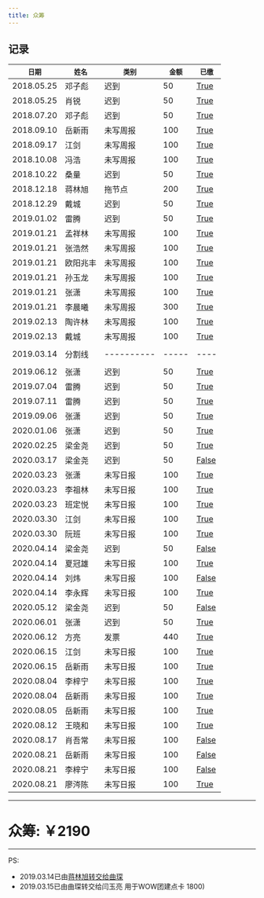 ```yaml
---
title: 众筹
---
```


## 记录

| `日期` | `姓名` | `类别` | `金额` | `已缴` | 
| ------ | ----- | ------ | ------ | ----- | 
| 2018.05.25 | 邓子彪 | 迟到 | 50 | [True](https://github.com/G-Cinder/Memoranda/raw/master/source/assets/crowdfundings/20180525_062731000_iOS.png)| 
| 2018.05.25 | 肖锐 | 迟到 | 50 | [True](https://github.com/G-Cinder/Memoranda/raw/master/source/assets/crowdfundings/20180525_071525000_iOS.png)| 
| 2018.07.20 | 邓子彪 | 迟到 | 50 | [True](https://github.com/G-Cinder/Memoranda/raw/master/source/assets/crowdfundings/20180720_013507000_iOS.png)| 
| 2018.09.10 | 岳新雨 | 未写周报 | 100 | [True](https://github.com/G-Cinder/Memoranda/raw/master/source/assets/crowdfundings/20180911_010935000_iOS.png)| 
| 2018.09.17 | 江剑 | 未写周报 | 100 | [True](https://github.com/G-Cinder/Memoranda/raw/master/source/assets/crowdfundings/20180918_005923000_iOS.png)| 
| 2018.10.08 | 冯浩 | 未写周报 | 100 | [True](https://github.com/G-Cinder/Memoranda/raw/master/source/assets/crowdfundings/20181008_085527000_iOS.png)| 
| 2018.10.22 | 桑量 | 迟到 | 50 | [True](https://github.com/G-Cinder/Memoranda/raw/master/source/assets/crowdfundings/20181022_015823000_iOS.png)| 
| 2018.12.18 | 蒋林旭 | 拖节点 | 200 | [True](https://github.com/G-Cinder/Memoranda/raw/master/source/assets/crowdfundings/20181229093118.jpg)| 
| 2018.12.29 | 戴城 | 迟到 | 50 | [True](https://github.com/G-Cinder/Memoranda/raw/master/source/assets/crowdfundings/20181229100153.jpg)| 
| 2019.01.02 | 雷腾 | 迟到 | 50 | [True](https://github.com/G-Cinder/Memoranda/raw/master/source/assets/crowdfundings/20190107184355.png)| 
| 2019.01.21 | 孟祥林 | 未写周报 | 100 | [True](https://github.com/G-Cinder/Memoranda/raw/master/source/assets/crowdfundings/20190121_042439000_iOS.png)| 
| 2019.01.21 | 张浩然 | 未写周报 | 100 | [True](https://github.com/G-Cinder/Memoranda/raw/master/source/assets/crowdfundings/20190121_042449000_iOS.png)| 
| 2019.01.21 | 欧阳兆丰 | 未写周报 | 100 | [True](https://github.com/G-Cinder/Memoranda/raw/master/source/assets/crowdfundings/20190121_042456000_iOS.png)| 
| 2019.01.21 | 孙玉龙 | 未写周报 | 100 | [True](https://github.com/G-Cinder/Memoranda/raw/master/source/assets/crowdfundings/20190121_042503000_iOS.png)| 
| 2019.01.21 | 张潇 | 未写周报 | 100 | [True](https://github.com/G-Cinder/Memoranda/raw/master/source/assets/crowdfundings/20190121_042515000_iOS.png)| 
| 2019.01.21 | 李晨曦 | 未写周报 | 300 | [True](https://github.com/G-Cinder/Memoranda/raw/master/source/assets/crowdfundings/20190121_042509000_iOS.png)| 
| 2019.02.13 | 陶许林 | 未写周报 | 100 | [True](https://github.com/G-Cinder/Memoranda/raw/master/source/assets/crowdfundings/20190213123220.png)| 
| 2019.02.13 | 戴城 | 未写周报 | 100 | [True](https://github.com/G-Cinder/Memoranda/raw/master/source/assets/crowdfundings/20190213123203.png)| 
| |  |  |  |  |
| 2019.03.14 | 分割线 | ---------- | ----- | ---- |
| |  |  |  |  |
| 2019.06.12 | 张潇 | 迟到 | 50 | [True](https://github.com/G-Cinder/Memoranda/raw/master/source/assets/crowdfundings/20190612.png)| 
| 2019.07.04 | 雷腾 | 迟到 | 50 | [True](https://github.com/G-Cinder/Memoranda/raw/master/source/assets/crowdfundings/20190704113616.png)| 
| 2019.07.11 | 雷腾 | 迟到 | 50 | [True](https://github.com/G-Cinder/Memoranda/raw/master/source/assets/crowdfundings/20190711_015556000_iOS.png)| 
| 2019.09.06 | 张潇 | 迟到 | 50 | [True](https://github.com/G-Cinder/Memoranda/raw/master/source/assets/crowdfundings/20190906094331.jpg)| 
| 2020.01.06 | 张潇 | 迟到 | 50 | [True](https://github.com/G-Cinder/Memoranda/raw/master/source/assets/crowdfundings/20200106143048.jpg)| 
| 2020.02.25 | 梁金尧 | 迟到 | 50 | [True](https://github.com/G-Cinder/Memoranda/raw/master/source/assets/crowdfundings/20200225.jpg)| 
| 2020.03.17 | 梁金尧 | 迟到 | 50 | [False](https://github.com/G-Cinder/Memoranda/raw/master/source/assets/crowdfundings/404.png)| 
| 2020.03.23 | 张潇 | 未写日报 | 100 | [True](https://github.com/G-Cinder/Memoranda/raw/master/source/assets/crowdfundings/DCIM18.jpg)| 
| 2020.03.23 | 李祖林 | 未写日报 | 100 | [True](https://github.com/G-Cinder/Memoranda/raw/master/source/assets/crowdfundings/DCIM20.jpg)| 
| 2020.03.23 | 班定悦 | 未写日报 | 100 | [True](https://github.com/G-Cinder/Memoranda/raw/master/source/assets/crowdfundings/DCIM19.jpg)| 
| 2020.03.30 | 江剑 | 未写日报 | 100 | [True](https://github.com/G-Cinder/Memoranda/raw/master/source/assets/crowdfundings/DCIM24.jpg)| 
| 2020.03.30 | 阮班 | 未写日报 | 100 | [True](https://github.com/G-Cinder/Memoranda/raw/master/source/assets/crowdfundings/DCIM23.jpg)| 
| 2020.04.14 | 梁金尧 | 迟到 | 50 | [False](https://github.com/G-Cinder/Memoranda/raw/master/source/assets/crowdfundings/20200414.png)| 
| 2020.04.14 | 夏冠雄 | 未写日报 | 100 | [True](https://github.com/G-Cinder/Memoranda/raw/master/source/assets/crowdfundings/DCIM6.jpg)| 
| 2020.04.14 | 刘炜 | 未写日报 | 100 | [False](https://github.com/G-Cinder/Memoranda/raw/master/source/assets/crowdfundings/liuwei.png)| 
| 2020.04.14 | 李永辉 | 未写日报 | 100 | [True](https://github.com/G-Cinder/Memoranda/raw/master/source/assets/crowdfundings/DCIM7.png)| 
| 2020.05.12 | 梁金尧 | 迟到 | 50 | [False](https://github.com/G-Cinder/Memoranda/raw/master/source/assets/crowdfundings/20200512.png)| 
| 2020.06.01 | 张潇 | 迟到 | 50 | [True](https://github.com/G-Cinder/Memoranda/raw/master/source/assets/crowdfundings/20200601.png)| 
| 2020.06.12 | 方亮 | 发票 | 440 | [True](https://github.com/G-Cinder/Memoranda/raw/master/source/assets/crowdfundings/404.png)| 
| 2020.06.15 | 江剑 | 未写日报 | 100 | [True](https://github.com/G-Cinder/Memoranda/raw/master/source/assets/crowdfundings/202006150.jpg)| 
| 2020.06.15 | 岳新雨 | 未写日报 | 100 | [True](https://github.com/G-Cinder/Memoranda/raw/master/source/assets/crowdfundings/202006151.jpg)| 
| 2020.08.04 | 李梓宁 | 未写日报 | 100 | [True](https://github.com/G-Cinder/Memoranda/raw/master/source/assets/crowdfundings/20200804.jpg)| 
| 2020.08.04 | 岳新雨 | 未写日报 | 100 | [True](https://github.com/G-Cinder/Memoranda/raw/master/source/assets/crowdfundings/20200805.png)| 
| 2020.08.05 | 岳新雨 | 未写日报 | 100 | [True](https://github.com/G-Cinder/Memoranda/raw/master/source/assets/crowdfundings/20200806.png)| 
| 2020.08.12 | 王晓和 | 未写日报 | 100 | [True](https://github.com/G-Cinder/Memoranda/raw/master/source/assets/crowdfundings/20200812.jpg)| 
| 2020.08.17 | 肖吾常 | 未写日报 | 100 | [False](https://github.com/G-Cinder/Memoranda/raw/master/source/assets/crowdfundings/20200817.jpg)| 
| 2020.08.21 | 岳新雨 | 未写日报 | 100 | [False](https://github.com/G-Cinder/Memoranda/raw/master/source/assets/crowdfundings/20200821.jpg)| 
| 2020.08.21 | 李梓宁 | 未写日报 | 100 | [False](https://github.com/G-Cinder/Memoranda/raw/master/source/assets/crowdfundings/20200821.jpg)| 
| 2020.08.21 | 廖涔陈 | 未写日报 | 100 | [True](https://github.com/G-Cinder/Memoranda/raw/master/source/assets/crowdfundings/202008210.jpg)| 

-------------------------
# 众筹: ￥2190


-------------------------
PS:
* 2019.03.14已由[蒋林旭转交给曲琛](https://github.com/G-Cinder/Memoranda/raw/master/source/assets/crowdfundings/20190314160752.png)
* 2019.03.15已由曲琛转交给闫玉亮 用于WOW团建点卡 1800)



